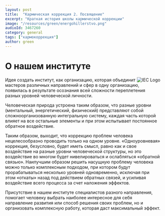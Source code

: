 ```yaml
---
layout: post
title:  "Кармическая коррекция 2. Посвящение"
excerpt: "Краткая история школы кармической коррекции"
image: "/resources/green/energohillerstvo.png"
audioId: 3467260
category: general
tags: ["кармокоррекция"]
author: green
---
```


# О нашем институте

<img style="float: right" src="../images/logo_200x200.png" alt="IEC Logo">
Идея создать институт, как организацию, которая объединит мастеров различных направлений и сфер в одну организацию,
появилась в результате осознания всей сложности переплетения разных уровней человеческой личности.

Человеческая природа устроена таким образом, что разные уровни (ментальный, энергетический, физический) представляют
собой сложноорганизованную интегральную систему, каждая часть которой влияет на все остальные элементы и при этом
испытывает постоянное обратное воздействие.

Таким образом, выходит, что коррекцию проблем человека нецелесообразно проводить только на одном уровне. «Одноуровневая»
коррекция, безусловно, будет иметь смысл, равно как и свое воздействие на разные уровни человеческой структуры, но это
воздействие во многом будет нивелироваться и ослабляться «обратной связью». Наилучшим образом решить насущную проблему
человека можно только комплексным подходом, при котором будут прорабатываться несколько уровней одновременно, исключая
при этом «откаты» назад под действием обратных связей, и усиливая воздействие всего процесса за счет наложения эффектов.

Присутствие в нашем институте специалистов разного направления, помогает человеку выбрать наиболее интересное для себя
направление развития или способ решения своих проблем, но и организовать комплексную работу, которая даст максимальный
эффект.
